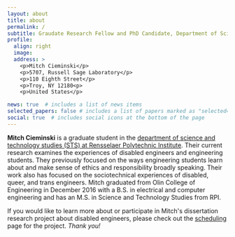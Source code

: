 ```yaml
---
layout: about
title: about
permalink: /
subtitle: Graudate Research Fellow and PhD Candidate, Department of Science and Technology Studies, RPI.
profile:
  align: right
  image:
  address: >
    <p>Mitch Cieminski</p>
    <p>5707, Russell Sage Laboratory</p>
    <p>110 Eighth Street</p>
    <p>Troy, NY 12180<p>
    <p>United States</p>

news: true  # includes a list of news items
selected_papers: false # includes a list of papers marked as "selected={true}"
social: true  # includes social icons at the bottom of the page
---
```

**Mitch Cieminski** is a graduate student in the [department of science and technology studies (STS) at Rensselaer Polytechnic Institute](https://hass.rpi.edu/science-technology-studies). Their current research examines the experiences of disabled engineers and engineering students. They previously focused on the ways engineering students learn about and make sense of ethics and responsibility broadly speaking. Their work also has focused on the sociotechnical experiences of disabled, queer, and trans engineers. Mitch graduated from Olin College of Engineering in December 2016 with a B.S. in electrical and computer engineering and has an M.S. in Science and Technology Studies from RPI.

If you would like to learn more about or participate in Mitch's dissertation research project about disabled engineers, please check out the [scheduling](https://mitchcieminski.youcanbook.me/) page for the project. *Thank you!*